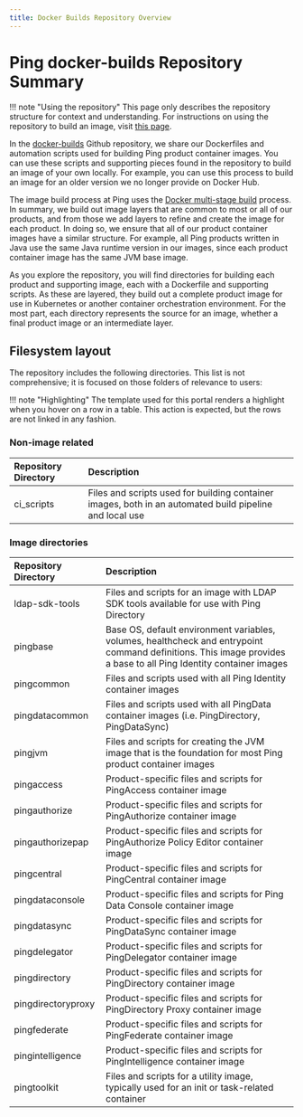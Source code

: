 ```yaml
---
title: Docker Builds Repository Overview
---
```

# Ping docker-builds Repository Summary

!!! note "Using the repository"
    This page only describes the repository structure for context and understanding. For instructions on using the repository to build an image, visit [this page](../how-to/buildLocal.md).

In the [docker-builds](https://github.com/pingidentity/pingidentity-docker-builds) Github repository, we share our Dockerfiles and automation scripts used for building Ping product container images.  You can use these scripts and supporting pieces found in the repository to build an image of your own locally.  For example, you can use this process to build an image for an older version we no longer provide on Docker Hub.

The image build process at Ping uses the [Docker multi-stage build](https://docs.docker.com/build/building/multi-stage/) process.  In summary, we build out image layers that are common to most or all of our products, and from those we add layers to refine and create the image for each product.  In doing so, we ensure that all of our product container images have a similar structure.  For example, all Ping products written in Java use the same Java runtime version in our images, since each product container image has the same JVM base image.

As you explore the repository, you will find directories for building each product and supporting image, each with a Dockerfile and supporting scripts.  As these are layered, they build out a complete product image for use in Kubernetes or another container orchestration environment.  For the most part, each directory represents the source for an image, whether a final product image or an intermediate layer.  

## Filesystem layout

The repository includes the following directories. This list is not comprehensive; it is focused on those folders of relevance to users:

!!! note "Highlighting"
    The template used for this portal renders a highlight when you hover on a row in a table.  This action is expected, but the rows are not linked in any fashion.


### Non-image related
| Repository Directory | Description |
| :--- | :--- |
| ci_scripts | Files and scripts used for building container images, both in an automated build pipeline and local use |


### Image directories
| Repository Directory | Description |
| :--- | :--- |
| ldap-sdk-tools | Files and scripts for an image with LDAP SDK tools available for use with Ping Directory |
| pingbase | Base OS, default environment variables, volumes, healthcheck and entrypoint command definitions.  This image provides a base to all Ping Identity container images |
| pingcommon | Files and scripts used with all Ping Identity container images |
| pingdatacommon | Files and scripts used with all PingData container images \(i.e. PingDirectory, PingDataSync\) |
| pingjvm | Files and scripts for creating the JVM image that is the foundation for most Ping product container images |
| pingaccess | Product-specific files and scripts for PingAccess container image|
| pingauthorize | Product-specific files and scripts for PingAuthorize container image |
| pingauthorizepap | Product-specific files and scripts for PingAuthorize Policy Editor container image |
| pingcentral | Product-specific files and scripts for PingCentral container image |
| pingdataconsole | Product-specific files and scripts for Ping Data Console container image |
| pingdatasync | Product-specific files and scripts for PingDataSync container image |
| pingdelegator | Product-specific files and scripts for PingDelegator container image |
| pingdirectory | Product-specific files and scripts for PingDirectory container image |
| pingdirectoryproxy | Product-specific files and scripts for PingDirectory Proxy container image |
| pingfederate | Product-specific files and scripts for PingFederate container image |
| pingintelligence | Product-specific files and scripts for PingIntelligence container image |
| pingtoolkit | Files and scripts for a utility image, typically used for an init or task-related container |

